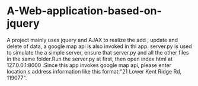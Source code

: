 # A-Web-application-based-on-jquery
A project mainly uses jquery and AJAX to realize the add , update and delete of data, a google map api is also invoked in thi app.
server.py is used to simulate the a simple server, ensure that server.py and all the other files in the same folder.Run the server.py at first, then open index.html at 127.0.0.1:8000
.Since this app invokes google map api, please enter location.s address information like this format:"21 Lower Kent Ridge Rd, 119077".
